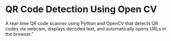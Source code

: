 # QR Code Detection Using Open CV
A real-time QR code scanner using Python and OpenCV that detects QR codes via webcam, displays decoded text, and automatically opens URLs in the browser.”
